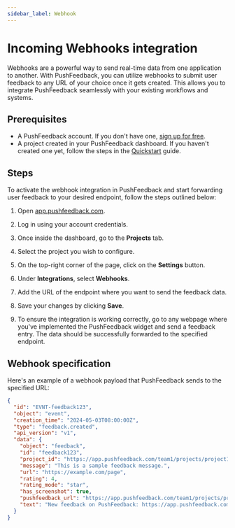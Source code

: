 ```yaml
---
sidebar_label: Webhook
---
```


# Incoming Webhooks integration

Webhooks are a powerful way to send real-time data from one application to another. With PushFeedback, you can utilize webhooks to submit user feedback to any URL of your choice once it gets created. This allows you to integrate PushFeedback seamlessly with your existing workflows and systems.


## Prerequisites

- A PushFeedback account. If you don't have one, [sign up for free](https://app.pushfeedback.com/accounts/signup/).
- A project created in your PushFeedback dashboard. If you haven't created one yet, follow the steps in the [Quickstart](../quickstart.md#2-create-a-project) guide.

## Steps

To activate the webhook integration in PushFeedback and start forwarding user feedback to your desired endpoint, follow the steps outlined below:

1. Open [app.pushfeedback.com](https://app.pushfeedback.com).

2. Log in using your account credentials.

3. Once inside the dashboard, go to the **Projects** tab.

4. Select the project you wish to configure.

5. On the top-right corner of the page, click on the **Settings** button.

6. Under **Integrations**, select **Webhooks**.

7. Add the URL of the endpoint where you want to send the feedback data.

8. Save your changes by clicking **Save**.

9. To ensure the integration is working correctly, go to any webpage where you've implemented the PushFeedback widget and send a feedback entry. The data should be successfully forwarded to the specified endpoint.


## Webhook specification

Here's an example of a webhook payload that PushFeedback sends to the specified URL:


```json
{
  "id": "EVNT-feedback123",
  "object": "event",
  "creation_time": "2024-05-03T08:00:00Z",
  "type": "feedback.created",
  "api_version": "v1",
  "data": {
    "object": "feedback",
    "id": "feedback123",
    "project_id": "https://app.pushfeedback.com/team1/projects/project1/",
    "message": "This is a sample feedback message.",
    "url": "https://example.com/page",
    "rating": 4,
    "rating_mode": "star",
    "has_screenshot": true,
    "pushfeedback_url": "https://app.pushfeedback.com/team1/projects/project1/",
    "text": "New feedback on PushFeedback: https://app.pushfeedback.com/team1/projects/project1/"
  }
}
```


